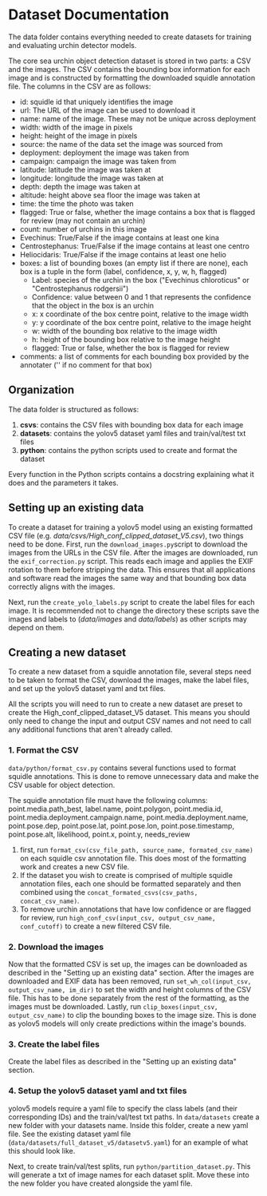 # Dataset Documentation
The data folder contains everything needed to create datasets for training and evaluating urchin detector models. 

The core sea urchin object detection dataset is stored in two parts: a CSV and the images. The CSV contains the bounding box information for each image and is constructed by formatting the downloaded squidle annotation file. The columns in the CSV are as follows:

- id: squidle id that uniquely identifies the image
- url: The URL of the image can be used to download it
- name: name of the image. These may not be unique across deployment
- width: width of the image in pixels
- height: height of the image in pixels
- source: the name of the data set the image was sourced from
- deployment: deployment the image was taken from
- campaign: campaign the image was taken from
- latitude: latitude the image was taken at
- longitude: longitude the image was taken at
- depth: depth the image was taken at
- altitude: height above sea floor the image was taken at
- time: the time the photo was taken 
- flagged: True or false, whether the image contains a box that is flagged for review (may not contain an urchin)
- count: number of urchins in this image
- Evechinus: True/False if the image contains at least one kina
- Centrostephanus: True/False if the image contains at least one centro
- Heliocidaris: True/False if the image contains at least one helio
- boxes: a list of bounding boxes (an empty list if there are none), each box is a tuple in the form (label, confidence, x, y, w, h, flagged)
  - Label: species of the urchin in the box ("Evechinus chloroticus" or "Centrostephanus rodgersii")
  - Confidence: value between 0 and 1 that represents the confidence that the object in the box is an urchin
  - x: x coordinate of the box centre point, relative to the image width
  - y: y coordinate of the box centre point, relative to the image height
  - w: width of the bounding box relative to the image width
  - h: height of the bounding box relative to the image height
  - flagged: True or false, whether the box is flagged for review
- comments: a list of comments for each bounding box provided by the annotater ('' if no comment for that box)
    

## Organization
The data folder is structured as follows:

1. **csvs**: contains the CSV files with bounding box data for each image
2. **datasets**: contains the yolov5 dataset yaml files and train/val/test txt files
3. **python**: contains the python scripts used to create and format the dataset

Every function in the Python scripts contains a docstring explaining what it does and the parameters it takes.

## Setting up an existing data
To create a dataset for training a yolov5 model using an existing formatted CSV file (e.g. *data/csvs/High_conf_clipped_dataset_V5.csv*), two things need to be done. First, run the ```download_images.py```script to download the images from the URLs in the CSV file. After the images are downloaded, run the ```exif_correction.py``` script. This reads each image and applies the EXIF rotation to them before stripping the data. This ensures that all applications and software read the images the same way and that bounding box data correctly aligns with the images.

Next, run the ```create_yolo_labels.py``` script to create the label files for each image. It is recommended not to change the directory these scripts save the images and labels to (*data/images* and *data/labels*) as other scripts may depend on them.

## Creating a new dataset
To create a new dataset from a squidle annotation file, several steps need to be taken to format the CSV, download the images, make the label files, and set up the yolov5 dataset yaml and txt files. 

All the scripts you will need to run to create a new dataset are preset to create the High_conf_clipped_dataset_V5 dataset. This means you should only need to change the input and output CSV names and not need to call any additional functions that aren't already called.

### 1. Format the CSV
```data/python/format_csv.py``` contains several functions used to format squidle annotations. This is done to remove unnecessary data and make the CSV usable for object detection. 

The squidle annotation file must have the following columns: point.media.path_best, label.name, point.polygon, point.media.id, point.media.deployment.campaign.name, point.media.deployment.name, point.pose.dep, point.pose.lat, point.pose.lon, point.pose.timestamp, point.pose.alt, likelihood, point.x, point.y, needs_review

1. first, run ```format_csv(csv_file_path, source_name, formated_csv_name)``` on each squidle csv annotation file. This does most of the formatting work and creates a new CSV file.
2. If the dataset you wish to create is comprised of multiple squidle annotation files, each one should be formatted separately and then combined using the ```concat_formated_csvs(csv_paths, concat_csv_name)```.
3. To remove urchin annotations that have low confidence or are flagged for review, run ```high_conf_csv(input_csv, output_csv_name, conf_cutoff)``` to create a new filtered CSV file.

### 2. Download the images
Now that the formatted CSV is set up, the images can be downloaded as described in the "Setting up an existing data" section. After the images are downloaded and EXIF data has been removed, run ```set_wh_col(input_csv, output_csv_name, im_dir)``` to set the width and height columns of the CSV file. This has to be done separately from the rest of the formatting, as the images must be downloaded. Lastly, run ```clip_boxes(input_csv, output_csv_name)``` to clip the bounding boxes to the image size. This is done as yolov5 models will only create predictions within the image's bounds. 

### 3. Create the label files
Create the label files as described in the "Setting up an existing data" section.

### 4. Setup the yolov5 dataset yaml and txt files
yolov5 models require a yaml file to specify the class labels (and their corresponding IDs) and the train/val/test txt paths. In ```data/datasets``` create a new folder with your datasets name. Inside this folder, create a new yaml file. See the existing dataset yaml file (```data/datasets/full_dataset_v5/datasetv5.yaml```) for an example of what this should look like. 

Next, to create train/val/test splits, run ```python/partition_dataset.py```. This will generate a txt of image names for each dataset split. Move these into the new folder you have created alongside the yaml file.
